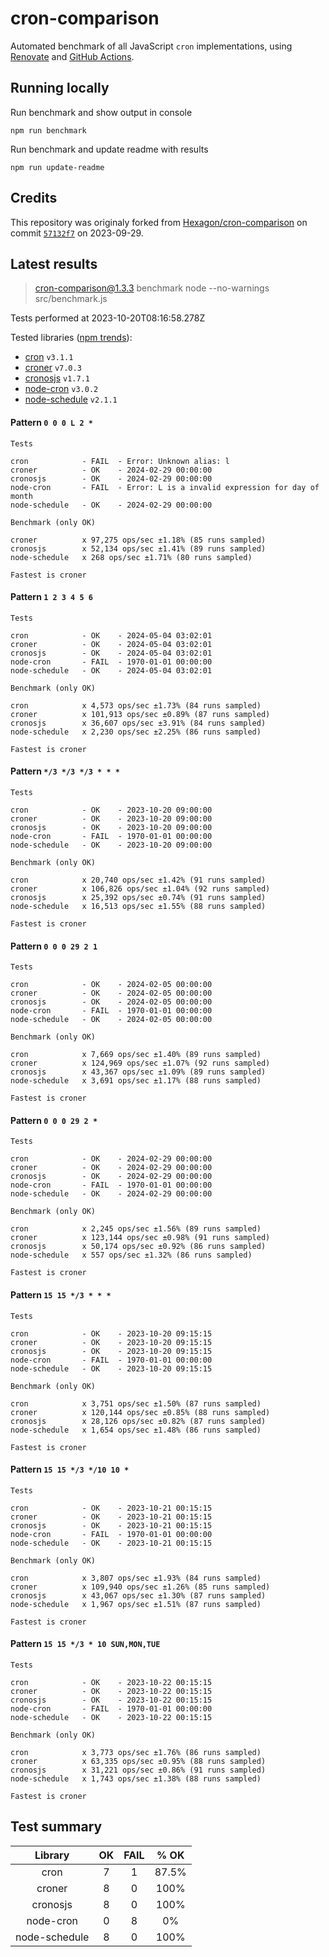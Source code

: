 # cron-comparison

Automated benchmark of all JavaScript `cron` implementations, using [Renovate](https://github.com/renovatebot/renovate) and [GitHub Actions](https://docs.github.com/en/actions).

## Running locally

Run benchmark and show output in console

`npm run benchmark`

Run benchmark and update readme with results

`npm run update-readme`

## Credits

This repository was originaly forked from [Hexagon/cron-comparison](https://github.com/Hexagon/cron-comparison) on commit [`57132f7`](https://github.com/Hexagon/cron-comparison/tree/57132f73323630ac2bc5d1022189b07be08ac773) on 2023-09-29.

## Latest results

> cron-comparison@1.3.3 benchmark
> node --no-warnings src/benchmark.js

Tests performed at 2023-10-20T08:16:58.278Z

Tested libraries ([npm trends](https://npmtrends.com/cron-vs-croner-vs-cronosjs-vs-node-cron-vs-node-schedule)):

- [cron](https://github.com/kelektiv/node-cron) `v3.1.1`
- [croner](https://github.com/hexagon/croner) `v7.0.3`
- [cronosjs](https://github.com/jaclarke/cronosjs) `v1.7.1`
- [node-cron](https://github.com/node-cron/node-cron) `v3.0.2`
- [node-schedule](https://github.com/node-schedule/node-schedule) `v2.1.1`

#### Pattern `0 0 0 L 2 *`

```
Tests

cron            - FAIL  - Error: Unknown alias: l
croner          - OK    - 2024-02-29 00:00:00
cronosjs        - OK    - 2024-02-29 00:00:00
node-cron       - FAIL  - Error: L is a invalid expression for day of month
node-schedule   - OK    - 2024-02-29 00:00:00

Benchmark (only OK)

croner          x 97,275 ops/sec ±1.18% (85 runs sampled)
cronosjs        x 52,134 ops/sec ±1.41% (89 runs sampled)
node-schedule   x 268 ops/sec ±1.71% (80 runs sampled)

Fastest is croner
```

#### Pattern `1 2 3 4 5 6`

```
Tests

cron            - OK    - 2024-05-04 03:02:01
croner          - OK    - 2024-05-04 03:02:01
cronosjs        - OK    - 2024-05-04 03:02:01
node-cron       - FAIL  - 1970-01-01 00:00:00
node-schedule   - OK    - 2024-05-04 03:02:01

Benchmark (only OK)

cron            x 4,573 ops/sec ±1.73% (84 runs sampled)
croner          x 101,913 ops/sec ±0.89% (87 runs sampled)
cronosjs        x 36,607 ops/sec ±3.91% (84 runs sampled)
node-schedule   x 2,230 ops/sec ±2.25% (86 runs sampled)

Fastest is croner
```

#### Pattern `*/3 */3 */3 * * *`

```
Tests

cron            - OK    - 2023-10-20 09:00:00
croner          - OK    - 2023-10-20 09:00:00
cronosjs        - OK    - 2023-10-20 09:00:00
node-cron       - FAIL  - 1970-01-01 00:00:00
node-schedule   - OK    - 2023-10-20 09:00:00

Benchmark (only OK)

cron            x 20,740 ops/sec ±1.42% (91 runs sampled)
croner          x 106,826 ops/sec ±1.04% (92 runs sampled)
cronosjs        x 25,392 ops/sec ±0.74% (91 runs sampled)
node-schedule   x 16,513 ops/sec ±1.55% (88 runs sampled)

Fastest is croner
```

#### Pattern `0 0 0 29 2 1`

```
Tests

cron            - OK    - 2024-02-05 00:00:00
croner          - OK    - 2024-02-05 00:00:00
cronosjs        - OK    - 2024-02-05 00:00:00
node-cron       - FAIL  - 1970-01-01 00:00:00
node-schedule   - OK    - 2024-02-05 00:00:00

Benchmark (only OK)

cron            x 7,669 ops/sec ±1.40% (89 runs sampled)
croner          x 124,969 ops/sec ±1.07% (92 runs sampled)
cronosjs        x 43,367 ops/sec ±1.09% (89 runs sampled)
node-schedule   x 3,691 ops/sec ±1.17% (88 runs sampled)

Fastest is croner
```

#### Pattern `0 0 0 29 2 *`

```
Tests

cron            - OK    - 2024-02-29 00:00:00
croner          - OK    - 2024-02-29 00:00:00
cronosjs        - OK    - 2024-02-29 00:00:00
node-cron       - FAIL  - 1970-01-01 00:00:00
node-schedule   - OK    - 2024-02-29 00:00:00

Benchmark (only OK)

cron            x 2,245 ops/sec ±1.56% (89 runs sampled)
croner          x 123,144 ops/sec ±0.98% (91 runs sampled)
cronosjs        x 50,174 ops/sec ±0.92% (86 runs sampled)
node-schedule   x 557 ops/sec ±1.32% (86 runs sampled)

Fastest is croner
```

#### Pattern `15 15 */3 * * *`

```
Tests

cron            - OK    - 2023-10-20 09:15:15
croner          - OK    - 2023-10-20 09:15:15
cronosjs        - OK    - 2023-10-20 09:15:15
node-cron       - FAIL  - 1970-01-01 00:00:00
node-schedule   - OK    - 2023-10-20 09:15:15

Benchmark (only OK)

cron            x 3,751 ops/sec ±1.50% (87 runs sampled)
croner          x 120,144 ops/sec ±0.85% (88 runs sampled)
cronosjs        x 28,126 ops/sec ±0.82% (87 runs sampled)
node-schedule   x 1,654 ops/sec ±1.48% (86 runs sampled)

Fastest is croner
```

#### Pattern `15 15 */3 */10 10 *`

```
Tests

cron            - OK    - 2023-10-21 00:15:15
croner          - OK    - 2023-10-21 00:15:15
cronosjs        - OK    - 2023-10-21 00:15:15
node-cron       - FAIL  - 1970-01-01 00:00:00
node-schedule   - OK    - 2023-10-21 00:15:15

Benchmark (only OK)

cron            x 3,807 ops/sec ±1.93% (84 runs sampled)
croner          x 109,940 ops/sec ±1.26% (85 runs sampled)
cronosjs        x 43,067 ops/sec ±1.30% (87 runs sampled)
node-schedule   x 1,967 ops/sec ±1.51% (87 runs sampled)

Fastest is croner
```

#### Pattern `15 15 */3 * 10 SUN,MON,TUE`

```
Tests

cron            - OK    - 2023-10-22 00:15:15
croner          - OK    - 2023-10-22 00:15:15
cronosjs        - OK    - 2023-10-22 00:15:15
node-cron       - FAIL  - 1970-01-01 00:00:00
node-schedule   - OK    - 2023-10-22 00:15:15

Benchmark (only OK)

cron            x 3,773 ops/sec ±1.76% (86 runs sampled)
croner          x 63,335 ops/sec ±0.95% (88 runs sampled)
cronosjs        x 31,221 ops/sec ±0.86% (91 runs sampled)
node-schedule   x 1,743 ops/sec ±1.38% (88 runs sampled)

Fastest is croner
```

## Test summary

|    Library    | OK  | FAIL | % OK  |
| :-----------: | :-: | :--: | :---: |
|     cron      |  7  |  1   | 87.5% |
|    croner     |  8  |  0   | 100%  |
|   cronosjs    |  8  |  0   | 100%  |
|   node-cron   |  0  |  8   |  0%   |
| node-schedule |  8  |  0   | 100%  |
